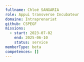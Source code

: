 ```yaml
---
fullname: Chloé SANGARIA
role: Appui transverse Incubateur
domaine: Intraprenariat
github: CSPEGF
missions:
  - start: 2023-07-02
    end: 2025-06-10
    status: service
memberType: beta
competences: []
---
```

